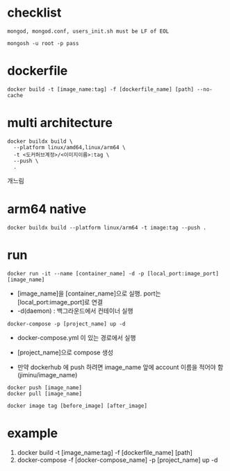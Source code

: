 # checklist

```
mongod, mongod.conf, users_init.sh must be LF of EOL
```

```
mongosh -u root -p pass
```


# dockerfile

```docker
docker build -t [image_name:tag] -f [dockerfile_name] [path] --no-cache
```

# multi architecture
```docker
docker buildx build \
  --platform linux/amd64,linux/arm64 \
  -t <도커허브계정>/<이미지이름>:tag \
  --push \
  .
```
개느림

# arm64 native
```docker
docker buildx build --platform linux/arm64 -t image:tag --push .
```

# run

```docker
docker run -it --name [container_name] -d -p [local_port:image_port] [image_name]
```
- [image_name]을 [container_name]으로 실행. port는 [local_port:image_port]로 연결
- -d(daemon) : 백그라운드에서 컨테이너 실행
    
```docker
docker-compose -p [project_name] up -d
```
- docker-compose.yml 이 있는 경로에서 실행
- [project_name]으로 compose 생성


- 만약 dockerhub 에 push 하려면 image_name 앞에 account 이름을 적어야 함(jiminu/image_name)

```docker
docker push [image_name]
docker pull [image_name]
```

```docker
docker image tag [before_image] [after_image]
```

# example
1. docker build -t [image_name:tag] -f [dockerfile_name] [path]
2. docker-compose -f [docker-compose_name] -p [project_name] up -d